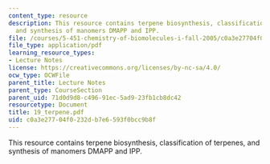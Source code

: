 ```yaml
---
content_type: resource
description: This resource contains terpene biosynthesis, classification of terpenes,
  and synthesis of manomers DMAPP and IPP.
file: /courses/5-451-chemistry-of-biomolecules-i-fall-2005/c0a3e27704f0232db7e6593f0bcc9b8f_19_terpene.pdf
file_type: application/pdf
learning_resource_types:
- Lecture Notes
license: https://creativecommons.org/licenses/by-nc-sa/4.0/
ocw_type: OCWFile
parent_title: Lecture Notes
parent_type: CourseSection
parent_uid: 71d0d9d8-c496-91ec-5ad9-23fb1cb8dc42
resourcetype: Document
title: 19_terpene.pdf
uid: c0a3e277-04f0-232d-b7e6-593f0bcc9b8f
---
```

This resource contains terpene biosynthesis, classification of terpenes, and synthesis of manomers DMAPP and IPP.